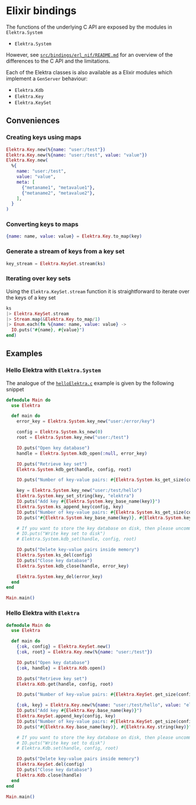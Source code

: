 # Elixir bindings

The functions of the underlying C API are exposed by the modules in `Elektra.System`

- `Elektra.System`

However, see [`src/bindings/erl_nif/README.md`](../README.md) for an overview of the differences to the C API and the limitations.

Each of the Elektra classes is also available as a Elixir modules which implement a `GenServer` behaviour:

- `Elektra.Kdb`
- `Elektra.Key`
- `Elektra.KeySet`

## Conveniences

### Creating keys using maps

```elixir
Elektra.Key.new(%{name: "user:/test"})
Elektra.Key.new(%{name: "user:/test", value: "value"})
Elektra.Key.new(
  %{
    name: "user:/test",
    value: "value",
    meta: [
      {"metaname1", "metavalue1"},
      {"metaname2", "metavalue2"},
    ],
  }
)
```

### Converting keys to maps

```elixir
{name: name, value: value} = Elektra.Key.to_map(key)
```

### Generate a stream of keys from a key set

```elixir
key_stream = Elektra.KeySet.stream(ks)
```

### Iterating over key sets

Using the `Elektra.KeySet.stream` function it is straightforward to iterate over the keys of a key set

```elixir
ks
|> Elektra.KeySet.stream
|> Stream.map(&Elektra.Key.to_map/1)
|> Enum.each(fn %{name: name, value: value} ->
  IO.puts("#{name}, #{value}")
end)
```

## Examples

### Hello Elektra with `Elektra.System`

The analogue of the [`helloElektra.c`](../../../../examples/helloElektra.c) example is given by the following snippet

```elixir
defmodule Main do
  use Elektra

  def main do
    error_key = Elektra.System.key_new("user:/error/key")

    config = Elektra.System.ks_new(0)
    root = Elektra.System.key_new("user:/test")

    IO.puts("Open key database")
    handle = Elektra.System.kdb_open(:null, error_key)

    IO.puts("Retrieve key set")
    Elektra.System.kdb_get(handle, config, root)

    IO.puts("Number of key-value pairs: #{Elektra.System.ks_get_size(config)}")

    key = Elektra.System.key_new("user:/test/hello")
    Elektra.System.key_set_string(key, "elektra")
    IO.puts("Add key #{Elektra.System.key_base_name(key)}")
    Elektra.System.ks_append_key(config, key)
    IO.puts("Number of key-value pairs: #{Elektra.System.ks_get_size(config)}")
    IO.puts("#{Elektra.System.key_base_name(key)}, #{Elektra.System.key_string(key)}")

    # If you want to store the key database on disk, then please uncomment the following two lines
    # IO.puts("Write key set to disk")
    # Elektra.System.kdb_set(handle, config, root)

    IO.puts("Delete key-value pairs inside memory")
    Elektra.System.ks_del(config)
    IO.puts("Close key database")
    Elektra.System.kdb_close(handle, error_key)

    Elektra.System.key_del(error_key)
  end
end

Main.main()
```

### Hello Elektra with `Elektra`

```elixir
defmodule Main do
  use Elektra

  def main do
    {:ok, config} = Elektra.KeySet.new()
    {:ok, root} = Elektra.Key.new(%{name: "user:/test"})

    IO.puts("Open key database")
    {:ok, handle} = Elektra.Kdb.open()

    IO.puts("Retrieve key set")
    Elektra.Kdb.get(handle, config, root)

    IO.puts("Number of key-value pairs: #{Elektra.KeySet.get_size(config)}")

    {:ok, key} = Elektra.Key.new(%{name: "user:/test/hello", value: "elektra"})
    IO.puts("Add key #{Elektra.Key.base_name(key)}")
    Elektra.KeySet.append_key(config, key)
    IO.puts("Number of key-value pairs: #{Elektra.KeySet.get_size(config)}")
    IO.puts("#{Elektra.Key.base_name(key)}, #{Elektra.Key.string(key)}")

    # If you want to store the key database on disk, then please uncomment the following two lines
    # IO.puts("Write key set to disk")
    # Elektra.Kdb.set(handle, config, root)

    IO.puts("Delete key-value pairs inside memory")
    Elektra.KeySet.del(config)
    IO.puts("Close key database")
    Elektra.Kdb.close(handle)
  end
end

Main.main()
```
